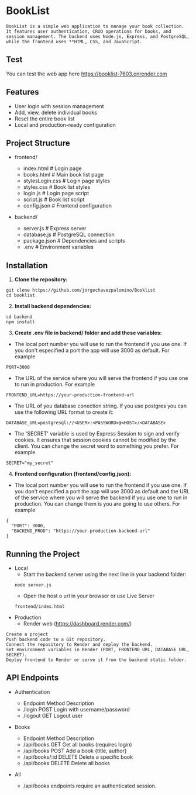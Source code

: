 # BookList
```
BookList is a simple web application to manage your book collection. It features user authentication, CRUD operations for books, and session management. The backend uses Node.js, Express, and PostgreSQL, while the frontend uses **HTML, CSS, and JavaScript.
```
## Test
You can test the web app here https://booklist-7603.onrender.com

## Features

- User login with session management
- Add, view, delete individual books
- Reset the entire book list
- Local and production-ready configuration

## Project Structure

- frontend/
  - index.html # Login page
  - books.html # Main book list page
  - stylesLogin.css # Login page styles
  - styles.css # Book list styles
  - login.js # Login page script
  - script.js # Book list script
  - config.json # Frontend configuration

- backend/
  - server.js # Express server
  - database.js # PostgreSQL connection
  - package.json # Dependencies and scripts
  - .env # Environment variables

## Installation

1. **Clone the repository:**
```
git clone https://github.com/jorgechavezpalomino/Booklist
cd booklist
```

2. **Install backend dependencies:**

```
cd backend
npm install
```

3. **Create .env file in backend/ folder and add these variables:**
- The local port number you will use to run the frontend if you use one. If you don't especified a port the app will use 3000 as default. For example

```
PORT=3000
```

- The URL of the service where you will serve the frontend if you use one to run in production. For example

```
FRONTEND_URL=https://your-production-frontend-url
```

- The URL of you database conection string. If you use postgres you can use the following URL format to create it:

```
DATABASE_URL=postgresql://<USER>:<PASSWORD>@<HOST>/<DATABASE>
```

- The 'SECRET' variable is used by Express Session to sign and verify cookies. It ensures that session cookies cannot be modified by the client. You can change the secret word to something you prefer. For example

```
SECRET="my_secret"
```

4. **Frontend configuration (frontend/config.json):**

- The local port number you will use to run the frontend if you use one. If you don't especified a port the app will use 3000 as default and the URL of the service where you will serve the backend if you use one to run in production. You can change them is you are going to use others. For example
```
{
  "PORT": 3000,
  "BACKEND_PROD": "https://your-production-backend-url"
}
```
## Running the Project
- Local
  - Start the backend server using the next line in your backend folder:
  ```
  node server.js
  ```
  - Open the host o url in your browser or use Live Server
  ```
  frontend/index.html
  ```
- Production
  - Render web (https://dashboard.render.com/)
```
Create a project
Push backend code to a Git repository.
Connect the repository to Render and deploy the backend.
Set environment variables in Render (PORT, FRONTEND_URL, DATABASE_URL, SECRET).
Deploy frontend to Render or serve it from the backend static folder.
```
## API Endpoints

- Authentication

  - Endpoint	Method	Description
  - /login	POST	Login with username/password
  - /logout	GET	Logout user

- Books

  - Endpoint	Method	Description
  - /api/books	GET	Get all books (requires login)
  - /api/books	POST	Add a book {title, author}
  - /api/books/:id	DELETE	Delete a specific book
  - /api/books	DELETE	Delete all books

- All

  - /api/books endpoints require an authenticated session.
